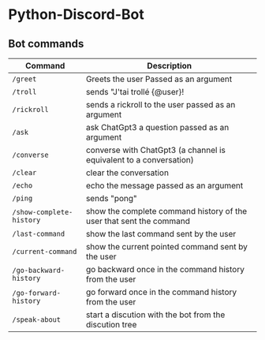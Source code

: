 # Python-Discord-Bot

## Bot commands

| Command | Description |
| ------- | ----------- |
| `/greet` | Greets the user Passed as an argument |
| `/troll` | sends "J'tai trollé {@user}! |
| `/rickroll` | sends a rickroll to the user passed as an argument |
| `/ask` | ask ChatGpt3 a question passed as an argument |
| `/converse` | converse with ChatGpt3 (a channel is equivalent to a conversation) |
| `/clear` | clear the conversation |	
| `/echo` | echo the message passed as an argument |
| `/ping` | sends "pong" |
| `/show-complete-history` | show the complete command history of the user that sent the command |
| `/last-command` | show the last command sent by the user |
| `/current-command` | show the current pointed command sent by the user |
| `/go-backward-history` | go backward once in the command history from the user |
| `/go-forward-history` | go forward once in the command history from the user |
| `/speak-about` | start a discution with the bot from the discution tree |




